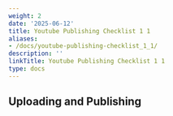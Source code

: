 ```yaml
---
weight: 2
date: '2025-06-12'
title: Youtube Publishing Checklist 1 1
aliases:
- /docs/youtube-publishing-checklist_1_1/
description: ''
linkTitle: Youtube Publishing Checklist 1 1
type: docs
---
```


## Uploading and Publishing

<!-- Unsupported block type: to_do -->

<!-- Unsupported block type: to_do -->

<!-- Unsupported block type: to_do -->

<!-- Unsupported block type: to_do -->

<!-- Unsupported block type: to_do -->

<!-- Unsupported block type: to_do -->

<!-- Unsupported block type: to_do -->

<!-- Unsupported block type: to_do -->